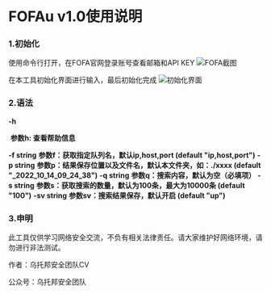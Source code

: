 # FOFAu v1.0使用说明

### 1.初始化

使用命令行打开，在FOFA官网登录账号查看邮箱和API KEY
![FOFA截图](https://user-images.githubusercontent.com/87813286/195744750-93f52ae1-5887-436c-8856-48ae589101b6.png)

在本工具初始化界面进行输入，最后初始化完成
![初始化界面](https://user-images.githubusercontent.com/87813286/195744780-96f4579c-431f-4d13-a683-48994bdf0ce8.png)

### 2.语法

  **-h**

​	**参数h: 查看帮助信息**

  **-f string**
        **参数f：获取指定队列名，默认ip,host,port (default "ip,host,port")**
  **-p string**
        **参数p：结果保存位置以及文件名，默认本文件夹，如：./xxxx (default "_2022_10_14_09_24_38")**
  **-q string**
        **参数q：搜索内容，默认为空（必填项）**
  **-s string**
        **参数s：获取搜索的数量，默认为100条，最大为10000条 (default "100")**
  **-sv string**
        **参数sv：搜索结果保存，默认开启 (default "up")**

### 3.申明

​	此工具仅供学习网络安全交流，不负有相关法律责任。请大家维护好网络环境，请勿进行非法测试。



作者：乌托邦安全团队CV

公众号：乌托邦安全团队
